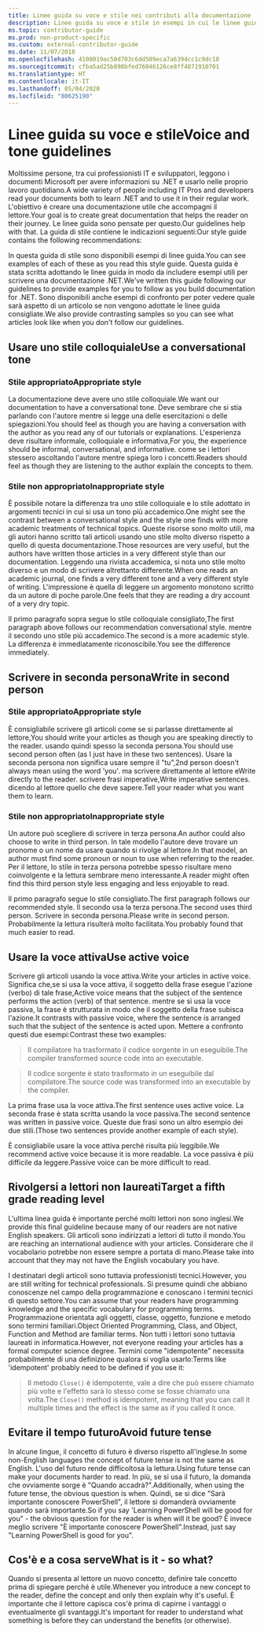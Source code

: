 ```yaml
---
title: Linee guida su voce e stile nei contributi alla documentazione .NET
description: Linee guida su voce e stile in esempi in cui le linee guida sono adottate e in altri in cui non vengono seguite.
ms.topic: contributor-guide
ms.prod: non-product-specific
ms.custom: external-contributor-guide
ms.date: 11/07/2018
ms.openlocfilehash: 4108019ac50d703c6dd509eca7a6394cc1c9dc18
ms.sourcegitcommit: cfba5ad25b898bfed76046126ce8ff4871910701
ms.translationtype: HT
ms.contentlocale: it-IT
ms.lasthandoff: 05/04/2020
ms.locfileid: "80625190"
---
```

# <a name="voice-and-tone-guidelines"></a><span data-ttu-id="c5be8-103">Linee guida su voce e stile</span><span class="sxs-lookup"><span data-stu-id="c5be8-103">Voice and tone guidelines</span></span>

<span data-ttu-id="c5be8-104">Moltissime persone, tra cui professionisti IT e sviluppatori, leggono i documenti Microsoft per avere informazioni su .NET e usarlo nelle proprio lavoro quotidiano.</span><span class="sxs-lookup"><span data-stu-id="c5be8-104">A wide variety of people including IT Pros and developers read your documents both to learn .NET and to use it in their regular work.</span></span> <span data-ttu-id="c5be8-105">L'obiettivo è creare una documentazione utile che accompagni il lettore.</span><span class="sxs-lookup"><span data-stu-id="c5be8-105">Your goal is to create great documentation that helps the reader on their journey.</span></span> <span data-ttu-id="c5be8-106">Le linee guida sono pensate per questo.</span><span class="sxs-lookup"><span data-stu-id="c5be8-106">Our guidelines help with that.</span></span> <span data-ttu-id="c5be8-107">La guida di stile contiene le indicazioni seguenti:</span><span class="sxs-lookup"><span data-stu-id="c5be8-107">Our style guide contains the following recommendations:</span></span>

<span data-ttu-id="c5be8-108">In questa guida di stile sono disponibili esempi di linee guida.</span><span class="sxs-lookup"><span data-stu-id="c5be8-108">You can see examples of each of these as you read this style guide.</span></span> <span data-ttu-id="c5be8-109">Questa guida è stata scritta adottando le linee guida in modo da includere esempi utili per scrivere una documentazione .NET.</span><span class="sxs-lookup"><span data-stu-id="c5be8-109">We've written this guide following our guidelines to provide examples for you to follow as you build documentation for .NET.</span></span> <span data-ttu-id="c5be8-110">Sono disponibili anche esempi di confronto per poter vedere quale sarà aspetto di un articolo se non vengono adottate le linee guida consigliate.</span><span class="sxs-lookup"><span data-stu-id="c5be8-110">We also provide contrasting samples so you can see what articles look like when you don't follow our guidelines.</span></span>

## <a name="use-a-conversational-tone"></a><span data-ttu-id="c5be8-111">Usare uno stile colloquiale</span><span class="sxs-lookup"><span data-stu-id="c5be8-111">Use a conversational tone</span></span>

### <a name="appropriate-style"></a><span data-ttu-id="c5be8-112">Stile appropriato</span><span class="sxs-lookup"><span data-stu-id="c5be8-112">Appropriate style</span></span>

<span data-ttu-id="c5be8-113">La documentazione deve avere uno stile colloquiale.</span><span class="sxs-lookup"><span data-stu-id="c5be8-113">We want our documentation to have a conversational tone.</span></span> <span data-ttu-id="c5be8-114">Deve sembrare che si stia parlando con l'autore mentre si legge una delle esercitazioni o delle spiegazioni.</span><span class="sxs-lookup"><span data-stu-id="c5be8-114">You should feel as though you are having a conversation with the author as you read any of our tutorials or explanations.</span></span> <span data-ttu-id="c5be8-115">L'esperienza deve risultare informale, colloquiale e informativa,</span><span class="sxs-lookup"><span data-stu-id="c5be8-115">For you, the experience should be informal, conversational, and informative.</span></span> <span data-ttu-id="c5be8-116">come se i lettori stessero ascoltando l'autore mentre spiega loro i concetti.</span><span class="sxs-lookup"><span data-stu-id="c5be8-116">Readers should feel as though they are listening to the author explain the concepts to them.</span></span>

### <a name="inappropriate-style"></a><span data-ttu-id="c5be8-117">Stile non appropriato</span><span class="sxs-lookup"><span data-stu-id="c5be8-117">Inappropriate style</span></span>

<span data-ttu-id="c5be8-118">È possibile notare la differenza tra uno stile colloquiale e lo stile adottato in argomenti tecnici in cui si usa un tono più accademico.</span><span class="sxs-lookup"><span data-stu-id="c5be8-118">One might see the contrast between a conversational style and the style one finds with more academic treatments of technical topics.</span></span> <span data-ttu-id="c5be8-119">Queste risorse sono molto utili, ma gli autori hanno scritto tali articoli usando uno stile molto diverso rispetto a quello di questa documentazione.</span><span class="sxs-lookup"><span data-stu-id="c5be8-119">Those resources are very useful, but the authors have written those articles in a very different style than our documentation.</span></span> <span data-ttu-id="c5be8-120">Leggendo una rivista accademica, si nota uno stile molto diverso e un modo di scrivere altrettanto differente.</span><span class="sxs-lookup"><span data-stu-id="c5be8-120">When one reads an academic journal, one finds a very different tone and a very different style of writing.</span></span> <span data-ttu-id="c5be8-121">L'impressione è quella di leggere un argomento monotono scritto da un autore di poche parole.</span><span class="sxs-lookup"><span data-stu-id="c5be8-121">One feels that they are reading a dry account of a very dry topic.</span></span>  

<span data-ttu-id="c5be8-122">Il primo paragrafo sopra segue lo stile colloquiale consigliato,</span><span class="sxs-lookup"><span data-stu-id="c5be8-122">The first paragraph above follows our recommendation conversational style.</span></span> <span data-ttu-id="c5be8-123">mentre il secondo uno stile più accademico.</span><span class="sxs-lookup"><span data-stu-id="c5be8-123">The second is a more academic style.</span></span> <span data-ttu-id="c5be8-124">La differenza è immediatamente riconoscibile.</span><span class="sxs-lookup"><span data-stu-id="c5be8-124">You see the difference immediately.</span></span> 

## <a name="write-in-second-person"></a><span data-ttu-id="c5be8-125">Scrivere in seconda persona</span><span class="sxs-lookup"><span data-stu-id="c5be8-125">Write in second person</span></span>

### <a name="appropriate-style"></a><span data-ttu-id="c5be8-126">Stile appropriato</span><span class="sxs-lookup"><span data-stu-id="c5be8-126">Appropriate style</span></span>

<span data-ttu-id="c5be8-127">È consigliabile scrivere gli articoli come se si parlasse direttamente al lettore,</span><span class="sxs-lookup"><span data-stu-id="c5be8-127">You should write your articles as though you are speaking directly to the reader.</span></span> <span data-ttu-id="c5be8-128">usando quindi spesso la seconda persona.</span><span class="sxs-lookup"><span data-stu-id="c5be8-128">You should use second person often (as I just have in these two sentences).</span></span> <span data-ttu-id="c5be8-129">Usare la seconda persona non significa usare sempre il "tu",</span><span class="sxs-lookup"><span data-stu-id="c5be8-129">2nd person doesn't always mean using the word 'you'.</span></span> <span data-ttu-id="c5be8-130">ma scrivere direttamente al lettore e</span><span class="sxs-lookup"><span data-stu-id="c5be8-130">Write directly to the reader.</span></span> <span data-ttu-id="c5be8-131">scrivere frasi imperative,</span><span class="sxs-lookup"><span data-stu-id="c5be8-131">Write imperative sentences.</span></span> <span data-ttu-id="c5be8-132">dicendo al lettore quello che deve sapere.</span><span class="sxs-lookup"><span data-stu-id="c5be8-132">Tell your reader what you want them to learn.</span></span>

### <a name="inappropriate-style"></a><span data-ttu-id="c5be8-133">Stile non appropriato</span><span class="sxs-lookup"><span data-stu-id="c5be8-133">Inappropriate style</span></span>

<span data-ttu-id="c5be8-134">Un autore può scegliere di scrivere in terza persona.</span><span class="sxs-lookup"><span data-stu-id="c5be8-134">An author could also choose to write in third person.</span></span> <span data-ttu-id="c5be8-135">In tale modello l'autore deve trovare un pronome o un nome da usare quando si rivolge al lettore.</span><span class="sxs-lookup"><span data-stu-id="c5be8-135">In that model, an author must find some pronoun or noun to use when referring to the reader.</span></span> <span data-ttu-id="c5be8-136">Per il lettore, lo stile in terza persona potrebbe spesso risultare meno coinvolgente e la lettura sembrare meno interessante.</span><span class="sxs-lookup"><span data-stu-id="c5be8-136">A reader might often find this third person style less engaging and less enjoyable to read.</span></span>

<span data-ttu-id="c5be8-137">Il primo paragrafo segue lo stile consigliato.</span><span class="sxs-lookup"><span data-stu-id="c5be8-137">The first paragraph follows our recommended style.</span></span> <span data-ttu-id="c5be8-138">Il secondo usa la terza persona.</span><span class="sxs-lookup"><span data-stu-id="c5be8-138">The second uses third person.</span></span> <span data-ttu-id="c5be8-139">Scrivere in seconda persona.</span><span class="sxs-lookup"><span data-stu-id="c5be8-139">Please write in second person.</span></span> <span data-ttu-id="c5be8-140">Probabilmente la lettura risulterà molto facilitata.</span><span class="sxs-lookup"><span data-stu-id="c5be8-140">You probably found that much easier to read.</span></span>

## <a name="use-active-voice"></a><span data-ttu-id="c5be8-141">Usare la voce attiva</span><span class="sxs-lookup"><span data-stu-id="c5be8-141">Use active voice</span></span>

<span data-ttu-id="c5be8-142">Scrivere gli articoli usando la voce attiva.</span><span class="sxs-lookup"><span data-stu-id="c5be8-142">Write your articles in active voice.</span></span> <span data-ttu-id="c5be8-143">Significa che,se si usa la voce attiva, il soggetto della frase esegue l'azione (verbo) di tale frase,</span><span class="sxs-lookup"><span data-stu-id="c5be8-143">Active voice means that the subject of the sentence performs the action (verb) of that sentence.</span></span> <span data-ttu-id="c5be8-144">mentre se si usa la voce passiva, la frase è strutturata in modo che il soggetto della frase subisca l'azione.</span><span class="sxs-lookup"><span data-stu-id="c5be8-144">It contrasts with passive voice, where the sentence is arranged such that the subject of the sentence is acted upon.</span></span> <span data-ttu-id="c5be8-145">Mettere a confronto questi due esempi:</span><span class="sxs-lookup"><span data-stu-id="c5be8-145">Contrast these two examples:</span></span>

><span data-ttu-id="c5be8-146">Il compilatore ha trasformato il codice sorgente in un eseguibile.</span><span class="sxs-lookup"><span data-stu-id="c5be8-146">The compiler transformed source code into an executable.</span></span>

><span data-ttu-id="c5be8-147">Il codice sorgente è stato trasformato in un eseguibile dal compilatore.</span><span class="sxs-lookup"><span data-stu-id="c5be8-147">The source code was transformed into an executable by the compiler.</span></span>

<span data-ttu-id="c5be8-148">La prima frase usa la voce attiva.</span><span class="sxs-lookup"><span data-stu-id="c5be8-148">The first sentence uses active voice.</span></span> <span data-ttu-id="c5be8-149">La seconda frase è stata scritta usando la voce passiva.</span><span class="sxs-lookup"><span data-stu-id="c5be8-149">The second sentence was written in passive voice.</span></span> <span data-ttu-id="c5be8-150">Queste due frasi sono un altro esempio dei due stili.</span><span class="sxs-lookup"><span data-stu-id="c5be8-150">(Those two sentences provide another example of each style).</span></span>

<span data-ttu-id="c5be8-151">È consigliabile usare la voce attiva perché risulta più leggibile.</span><span class="sxs-lookup"><span data-stu-id="c5be8-151">We recommend active voice because it is more readable.</span></span> <span data-ttu-id="c5be8-152">La voce passiva è più difficile da leggere.</span><span class="sxs-lookup"><span data-stu-id="c5be8-152">Passive voice can be more difficult to read.</span></span>

## <a name="target-a-fifth-grade-reading-level"></a><span data-ttu-id="c5be8-153">Rivolgersi a lettori non laureati</span><span class="sxs-lookup"><span data-stu-id="c5be8-153">Target a fifth grade reading level</span></span>

<span data-ttu-id="c5be8-154">L'ultima linea guida è importante perché molti lettori non sono inglesi.</span><span class="sxs-lookup"><span data-stu-id="c5be8-154">We provide this final guideline because many of our readers are not native English speakers.</span></span> <span data-ttu-id="c5be8-155">Gli articoli sono indirizzati a lettori di tutto il mondo.</span><span class="sxs-lookup"><span data-stu-id="c5be8-155">You are reaching an international audience with your articles.</span></span> <span data-ttu-id="c5be8-156">Considerare che il vocabolario potrebbe non essere sempre a portata di mano.</span><span class="sxs-lookup"><span data-stu-id="c5be8-156">Please take into account that they may not have the English vocabulary you have.</span></span>

<span data-ttu-id="c5be8-157">I destinatari degli articoli sono tuttavia professionisti tecnici.</span><span class="sxs-lookup"><span data-stu-id="c5be8-157">However, you are still writing for technical professionals.</span></span> <span data-ttu-id="c5be8-158">Si presume quindi che abbiano conoscenze nel campo della programmazione e conoscano i termini tecnici di questo settore.</span><span class="sxs-lookup"><span data-stu-id="c5be8-158">You can assume that your readers have programming knowledge and the specific vocabulary for programming terms.</span></span> <span data-ttu-id="c5be8-159">Programmazione orientata agli oggetti, classe, oggetto, funzione e metodo sono termini familiari.</span><span class="sxs-lookup"><span data-stu-id="c5be8-159">Object Oriented Programming, Class, and Object, Function and Method are familiar terms.</span></span> <span data-ttu-id="c5be8-160">Non tutti i lettori sono tuttavia laureati in informatica.</span><span class="sxs-lookup"><span data-stu-id="c5be8-160">However, not everyone reading your articles has a formal computer science degree.</span></span> <span data-ttu-id="c5be8-161">Termini come "idempotente" necessita probabilmente di una definizione qualora si voglia usarlo:</span><span class="sxs-lookup"><span data-stu-id="c5be8-161">Terms like 'idempotent' probably need to be defined if you use it:</span></span>

><span data-ttu-id="c5be8-162">Il metodo `Close()` è idempotente, vale a dire che può essere chiamato più volte e l'effetto sarà lo stesso come se fosse chiamato una volta.</span><span class="sxs-lookup"><span data-stu-id="c5be8-162">The `Close()` method is idempotent, meaning that you can call it multiple times and the effect is the same as if you called it once.</span></span>

## <a name="avoid-future-tense"></a><span data-ttu-id="c5be8-163">Evitare il tempo futuro</span><span class="sxs-lookup"><span data-stu-id="c5be8-163">Avoid future tense</span></span>

<span data-ttu-id="c5be8-164">In alcune lingue, il concetto di futuro è diverso rispetto all'inglese.</span><span class="sxs-lookup"><span data-stu-id="c5be8-164">In some non-English languages the concept of future tense is not the same as English.</span></span> <span data-ttu-id="c5be8-165">L'uso del futuro rende difficoltosa la lettura.</span><span class="sxs-lookup"><span data-stu-id="c5be8-165">Using future tense can make your documents harder to read.</span></span> <span data-ttu-id="c5be8-166">In più, se si usa il futuro, la domanda che ovviamente sorge è "Quando accadrà?".</span><span class="sxs-lookup"><span data-stu-id="c5be8-166">Additionally, when using the future tense, the obvious question is when.</span></span> <span data-ttu-id="c5be8-167">Quindi, se si dice "Sarà importante conoscere PowerShell", il lettore si domanderà ovviamente quando sarà importante.</span><span class="sxs-lookup"><span data-stu-id="c5be8-167">So if you say 'Learning PowerShell will be good for you" - the obvious question for the reader is when will it be good?</span></span> <span data-ttu-id="c5be8-168">È invece meglio scrivere "È importante conoscere PowerShell".</span><span class="sxs-lookup"><span data-stu-id="c5be8-168">Instead, just say "Learning PowerShell is good for you".</span></span>

## <a name="what-is-it---so-what"></a><span data-ttu-id="c5be8-169">Cos'è e a cosa serve</span><span class="sxs-lookup"><span data-stu-id="c5be8-169">What is it - so what?</span></span>

<span data-ttu-id="c5be8-170">Quando si presenta al lettore un nuovo concetto, definire tale concetto prima di spiegare perché è utile.</span><span class="sxs-lookup"><span data-stu-id="c5be8-170">Whenever you introduce a new concept to the reader, define the concept and only then explain why it's useful.</span></span> <span data-ttu-id="c5be8-171">È importante che il lettore capisca cos'è prima di capirne i vantaggi o eventualmente gli svantaggi.</span><span class="sxs-lookup"><span data-stu-id="c5be8-171">It's important for reader to understand what something is before they can understand the benefits (or otherwise).</span></span>

